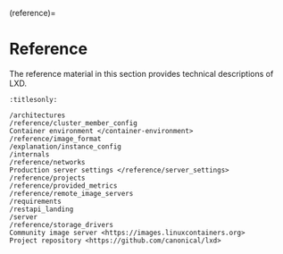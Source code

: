 (reference)=
# Reference

The reference material in this section provides technical descriptions of LXD.

```{toctree}
:titlesonly:

/architectures
/reference/cluster_member_config
Container environment </container-environment>
/reference/image_format
/explanation/instance_config
/internals
/reference/networks
Production server settings </reference/server_settings>
/reference/projects
/reference/provided_metrics
/reference/remote_image_servers
/requirements
/restapi_landing
/server
/reference/storage_drivers
Community image server <https://images.linuxcontainers.org>
Project repository <https://github.com/canonical/lxd>
```
